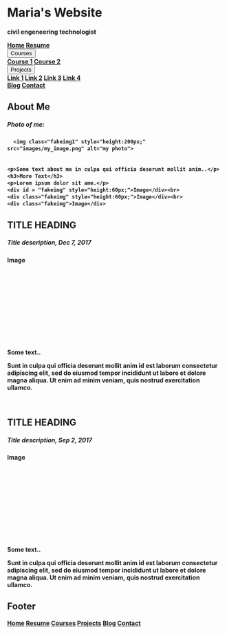 
<!DOCTYPE html>
<html>
<head>
<meta name="viewport" content="width=device-width, initial-scale=1">
<link rel="stylesheet" href="https://cdnjs.cloudflare.com/ajax/libs/font-awesome/4.7.0/css/font-awesome.min.css">
<link rel="stylesheet" type="text/css" href="main.css">
</head>

<body id="Homepage">



<div class="header">
  <h1>Maria's Website</h1>
  <p><strong>civil engeneering technologist</p>
<!--   <p>A <b>responsive</b> website created by me.</p> -->
</div>

<div class="navbar">
  <a href="Homepage.html">Home</a>
  <a href="Resume.html">Resume</a>
  <div class="subnav">
    <button class="subnavbtn">Courses<i class="fa fa-caret-down"></i></button>
    <div class="subnav-content">
      <a href="#course1">Course 1</a>
      <a href="courses2.html">Course 2</a>
    </div>
  </div> 
  <div class="subnav">
    <button class="subnavbtn">Projects <i class="fa fa-caret-down"></i></button>
    <div class="subnav-content">
      <a href="#link1">Link 1</a>
      <a href="#link2">Link 2</a>
      <a href="#link3">Link 3</a>
      <a href="#link4">Link 4</a>
    </div>
  </div>
  <a href="Blog.html">Blog</a>
  <a href="Contact.html">Contact</a>
</div>

<section class="container">
<div class="row">
  <div class="side">
    <h2>About Me</h2>
    <h5>Photo of me:</h5>
    
      <img class="fakeimg1" style="height:200px;" src="images/my_image.png" alt="my photo">
    
    
    <p>Some text about me in culpa qui officia deserunt mollit anim..</p>
    <h3>More Text</h3>
    <p>Lorem ipsum dolor sit ame.</p>
    <div id = "fakeimg" style="height:60px;">Image</div><br>
    <div class="fakeimg" style="height:60px;">Image</div><br>
    <div class="fakeimg">Image</div>
  </div>
  <div class="main">
    <h2>TITLE HEADING</h2>
    <h5>Title description, Dec 7, 2017</h5>
    <div class="fakeimg" style="height:200px;">Image</div>
    <p>Some text..</p>
    <p>Sunt in culpa qui officia deserunt mollit anim id est laborum consectetur adipiscing elit, sed do eiusmod tempor incididunt ut labore et dolore magna aliqua. Ut enim ad minim veniam, quis nostrud exercitation ullamco.</p>
    <br>
    <h2>TITLE HEADING</h2>
    <h5>Title description, Sep 2, 2017</h5>
    <div class="fakeimg" style="height:200px;">Image</div>
    <p>Some text..</p>
    <p>Sunt in culpa qui officia deserunt mollit anim id est laborum consectetur adipiscing elit, sed do eiusmod tempor incididunt ut labore et dolore magna aliqua. Ut enim ad minim veniam, quis nostrud exercitation ullamco.</p>
  </div>
</div>
</section>

<footer class="footer">
  <h2>Footer</h2>
  <nav>
    <a href="Homepage.html">Home</a>
    <a href="Resume.html">Resume</a>
    <a href="Courses.html">Courses</a>
    <a href="Projects.html">Projects</a>
    <a href="Blog.html">Blog</a>
    <a href="Contact.html">Contact</a>
  </nav>
</footer>

</body>
</html>
